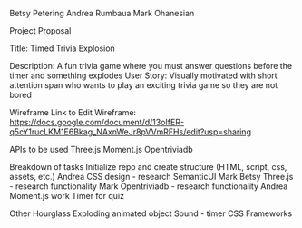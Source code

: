 Betsy Petering
Andrea Rumbaua
Mark Ohanesian

Project Proposal

Title: Timed Trivia Explosion

Description: A fun trivia game where you must answer questions before the timer and something explodes 
User Story: Visually motivated with short attention span who wants to play an exciting trivia game so they are not bored

Wireframe 
Link to Edit Wireframe: https://docs.google.com/document/d/13oIfER-q5cY1rucLKM1E6Bkag_NAxnWeJr8pVVmRFHs/edit?usp=sharing

APIs to be used
Three.js
Moment.js
Opentriviadb

Breakdown of tasks
Initialize repo and create structure (HTML, script, css, assets, etc.) Andrea 
CSS design - research SemanticUI Mark Betsy 
Three.js - research functionality Mark
Opentriviadb - research functionality Andrea
Moment.js work 
Timer for quiz

Other
Hourglass
Exploding animated object
Sound - timer
CSS Frameworks
